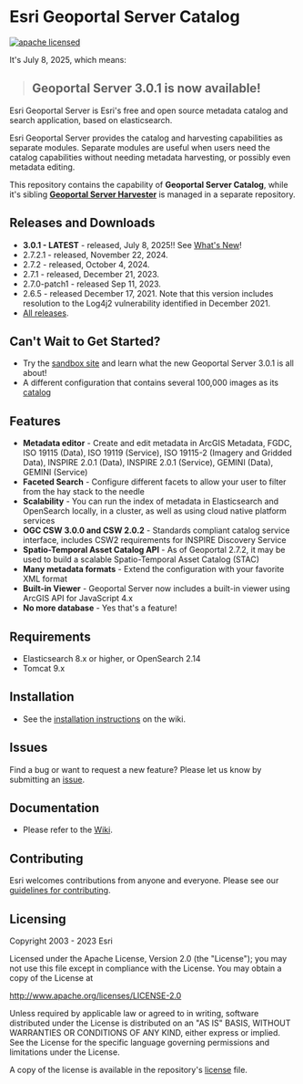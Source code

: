 # Esri Geoportal Server Catalog

[![apache licensed](https://img.shields.io/badge/license-Apache%202.0-orange.svg?style=flat-square)](https://raw.githubusercontent.com/Esri/geoportal-server-catalog/master/LICENSE.txt)

It's July 8, 2025, which means: 
> ## Geoportal Server 3.0.1 is now available!

Esri Geoportal Server is Esri's free and open source metadata catalog and search application, based on elasticsearch. 

Esri Geoportal Server provides the catalog and harvesting capabilities as separate modules. Separate modules are useful when users need the catalog capabilities without needing metadata harvesting, or possibly even metadata editing.

This repository contains the capability of **Geoportal Server Catalog**, while it's sibling **[Geoportal Server Harvester](https://github.com/ArcGIS/geoportal-server-harvester)** is managed in a separate repository.


## Releases and Downloads
- **3.0.1 - LATEST** - released, July 8, 2025!! See [What's New](https://github.com/Esri/geoportal-server-catalog/wiki/What's-new-in-Geoportal-Server-3.0.1)!
- 2.7.2.1 - released, November 22, 2024.
- 2.7.2 - released, October 4, 2024.
- 2.7.1 - released, December 21, 2023.
- 2.7.0-patch1 - released Sep 11, 2023.
- 2.6.5 - released December 17, 2021. Note that this version includes resolution to the Log4j2 vulnerability identified in December 2021.
- [All releases](https://github.com/Esri/geoportal-server-catalog/wiki).

## Can't Wait to Get Started?
- Try the [sandbox site](https://gpt.geocloud.com/geoportal3) and learn what the new Geoportal Server 3.0.1 is all about!
- A different configuration that contains several 100,000 images as its [catalog](https://geoss.esri.com/imagecatalog)

## Features
* **Metadata editor** - Create and edit metadata in ArcGIS Metadata, FGDC, ISO 19115 (Data), ISO 19119 (Service), ISO 19115-2 (Imagery and Gridded Data), INSPIRE 2.0.1 (Data), INSPIRE 2.0.1 (Service), GEMINI (Data), GEMINI (Service)
* **Faceted Search** - Configure different facets to allow your user to filter from the hay stack to the needle
* **Scalability** - You can run the index of metadata in Elasticsearch and OpenSearch locally, in a cluster, as well as using cloud native platform services
* **OGC CSW 3.0.0 and CSW 2.0.2** - Standards compliant catalog service interface, includes CSW2 requirements for INSPIRE Discovery Service
* **Spatio-Temporal Asset Catalog API** - As of Geoportal 2.7.2, it may be used to build a scalable Spatio-Temporal Asset Catalog (STAC) 
* **Many metadata formats** - Extend the configuration with your favorite XML format
* **Built-in Viewer** - Geoportal Server now includes a built-in viewer using ArcGIS API for JavaScript 4.x
* **No more database** - Yes that's a feature!

## Requirements

* Elasticsearch 8.x or higher, or OpenSearch 2.14
* Tomcat 9.x

## Installation
- See the [installation instructions](https://github.com/Esri/geoportal-server-catalog/wiki/Installation) on the wiki.

## Issues

Find a bug or want to request a new feature?  Please let us know by submitting an [issue](https://github.com/ArcGIS/geoportal-server-catalog/issues).

## Documentation
- Please refer to the [Wiki](https://github.com/ArcGIS/geoportal-server-catalog/wiki).


## Contributing

Esri welcomes contributions from anyone and everyone. Please see our [guidelines for contributing](https://github.com/esri/contributing).


## Licensing
Copyright 2003 - 2023 Esri

Licensed under the Apache License, Version 2.0 (the "License");
you may not use this file except in compliance with the License.
You may obtain a copy of the License at

   http://www.apache.org/licenses/LICENSE-2.0

Unless required by applicable law or agreed to in writing, software
distributed under the License is distributed on an "AS IS" BASIS,
WITHOUT WARRANTIES OR CONDITIONS OF ANY KIND, either express or implied.
See the License for the specific language governing permissions and
limitations under the License.

A copy of the license is available in the repository's [license](https://github.com/ArcGIS/geoportal-server-catalog/blob/master/LICENSE.txt) file.


